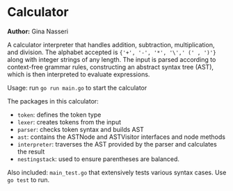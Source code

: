 # Calculator

**Author:** Gina Nasseri

A calculator interpreter that handles addition, subtraction, multiplication, and division. The alphabet accepted is `{'+', '-', '*', '\',' (' , ')'}` along with integer strings of any length. The input is parsed according to context-free grammar rules, constructing an abstract syntax tree (AST), which is then interpreted to evaluate expressions. 

Usage: run `go run main.go` to start the calculator

The packages in this calculator:
- `token`: defines the token type
- `lexer`: creates tokens from the input 
- `parser`: checks token syntax and builds AST
- `ast`: contains the ASTNode and ASTVisitor interfaces and node methods
- `interpreter`: traverses the AST provided by the parser and calculates the result 
- `nestingstack`: used to ensure parentheses are balanced. 

Also included: `main_test.go` that extensively tests various syntax cases. Use `go test` to run.
